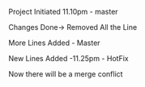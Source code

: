 Project Initiated 11.10pm - master


Changes Done-> Removed All the Line


More Lines Added  - Master


New Lines Added -11.25pm - HotFix


Now there will be a merge conflict

